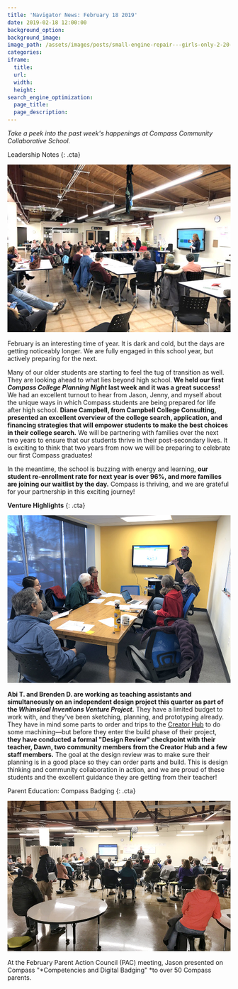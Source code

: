 ```yaml
---
title: 'Navigator News: February 18 2019'
date: 2019-02-18 12:00:00
background_option:
background_image:
image_path: /assets/images/posts/small-engine-repair---girls-only-2-20-15-pm.jpg
categories:
iframe:
  title:
  url:
  width:
  height:
search_engine_optimization:
  page_title:
  page_description:
---
```


*Take a peek into the past week's happenings at Compass Community Collaborative School.*

Leadership Notes
{: .cta}

![](/assets/images/unnamed-8.jpg)

February is an interesting time of year. It is dark and cold, but the days are getting noticeably longer. We are fully engaged in this school year, but actively preparing for the next.

Many of our older students are starting to feel the tug of transition as well. They are looking ahead to what lies beyond high school. **We held our first *Compass College Planning Night* last week and it was a great success!** We had an excellent turnout to hear from Jason, Jenny, and myself about the unique ways in which Compass students are being prepared for life after high school. **Diane Campbell, from Campbell College Consulting, presented an excellent overview of the college search, application, and financing strategies that will empower students to make the best choices in their college search.** We will be partnering with families over the next two years to ensure that our students thrive in their post-secondary lives. It is exciting to think that two years from now we will be preparing to celebrate our first Compass graduates! &nbsp;

In the meantime, the school is buzzing with energy and learning, **our student re-enrollment rate for next year is over 96%, and more families are joining our waitlist by the day.** Compass is thriving, and we are grateful for your partnership in this exciting journey!

**Venture Highlights**
{: .cta}

![](/assets/images/unnamed-7.jpg)

**Abi T. and Brenden D. are working as teaching assistants and simultaneously on an independent design project this quarter as part of the *Whimsical Inventions Venture Project.*** They have a limited budget to work with, and they've been sketching, planning, and prototyping already. They have in mind some parts to order and trips to the [Creator Hub](https://compassfortcollins.us14.list-manage.com/track/click?u=f92353bb4e553c0be87c16d55&amp;id=fb74183548&amp;e=46f52667a0) to do some machining—but before they enter the build phase of their project, **they have conducted a formal "Design Review" checkpoint with their teacher, Dawn, two community members from the Creator Hub and a few staff members.** The goal at the design review was to make sure their planning is in a good place so they can order parts and build. This is design thinking and community collaboration in action, and we are proud of these students and the excellent guidance they are getting from their teacher!

Parent Education: Compass Badging
{: .cta}

![](/assets/images/unnamed-1.jpg)

At the February Parent Action Council (PAC) meeting, Jason presented on Compass "*Competencies and Digital Badging"&nbsp;*to over 50 Compass parents.